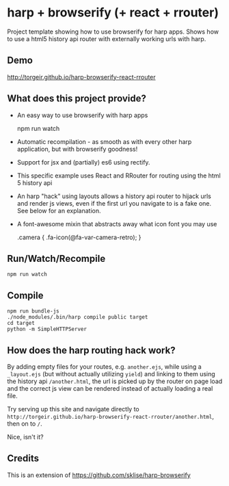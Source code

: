 # harp + browserify (+ react + rrouter)

Project template showing how to use browserify for harp apps. Shows how to use a html5 history api router with externally working urls with harp.

## Demo

http://torgeir.github.io/harp-browserify-react-rrouter

## What does this project provide?

- An easy way to use browserify with harp apps

    npm run watch

- Automatic recompilation - as smooth as with every other harp application, but with browserify goodness!

- Support for jsx and (partially) es6 using rectify.

- This specific example uses React and RRouter for routing using the html 5 history api

- An harp "hack" using layouts allows a history api router to hijack urls and render js views, even if the first url you navigate to is a fake one. See below for an explanation.

- A font-awesome mixin that abstracts away what icon font you may use

    .camera {
      .fa-icon(@fa-var-camera-retro);
    }

## Run/Watch/Recompile

    npm run watch

## Compile

    npm run bundle-js
    ./node_modules/.bin/harp compile public target
    cd target
    python -m SimpleHTTPServer

## How does the harp routing hack work?

By adding empty files for your routes, e.g. `another.ejs`, while using a `_layout.ejs` (but without actually utilizing `yield`) and linking to them using the history api `/another.html`, the url is picked up by the router on page load and the correct js view can be rendered instead of actually loading a real file.

Try serving up this site and navigate directly to `http://torgeir.github.io/harp-browserify-react-rrouter/another.html`, then on to `/`.

Nice, isn't it?

## Credits

This is an extension of https://github.com/sklise/harp-browserify
